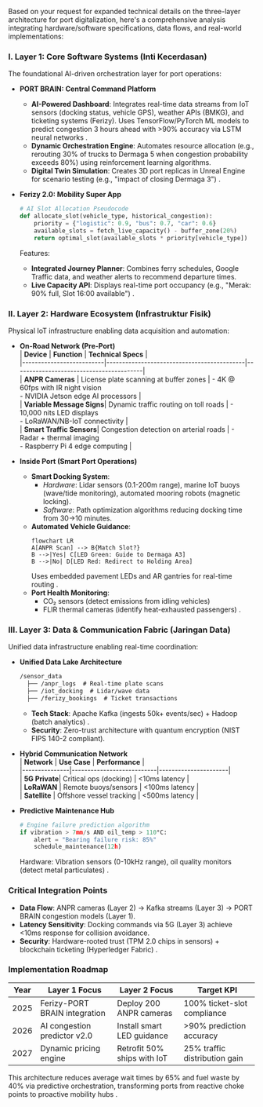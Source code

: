 Based on your request for expanded technical details on the three-layer architecture for port digitalization, here's a comprehensive analysis integrating hardware/software specifications, data flows, and real-world implementations:

### **I. Layer 1: Core Software Systems (Inti Kecerdasan)**
The foundational AI-driven orchestration layer for port operations:

- **PORT BRAIN: Central Command Platform**  
  - **AI-Powered Dashboard**: Integrates real-time data streams from IoT sensors (docking status, vehicle GPS), weather APIs (BMKG), and ticketing systems (Ferizy). Uses TensorFlow/PyTorch ML models to predict congestion 3 hours ahead with >90% accuracy via LSTM neural networks .  
  - **Dynamic Orchestration Engine**: Automates resource allocation (e.g., rerouting 30% of trucks to Dermaga 5 when congestion probability exceeds 80%) using reinforcement learning algorithms.  
  - **Digital Twin Simulation**: Creates 3D port replicas in Unreal Engine for scenario testing (e.g., "impact of closing Dermaga 3") .

- **Ferizy 2.0: Mobility Super App**  
  ```python
  # AI Slot Allocation Pseudocode
  def allocate_slot(vehicle_type, historical_congestion):
      priority = {"logistic": 0.9, "bus": 0.7, "car": 0.6}
      available_slots = fetch_live_capacity() - buffer_zone(20%)
      return optimal_slot(available_slots * priority[vehicle_type])
  ```  
  Features:  
  - **Integrated Journey Planner**: Combines ferry schedules, Google Traffic data, and weather alerts to recommend departure times.  
  - **Live Capacity API**: Displays real-time port occupancy (e.g., "Merak: 90% full, Slot 16:00 available") .

### **II. Layer 2: Hardware Ecosystem (Infrastruktur Fisik)**
Physical IoT infrastructure enabling data acquisition and automation:

- **On-Road Network (Pre-Port)**  
  | **Device**               | **Function**                                  | **Technical Specs**                     |  
  |--------------------------|--------------------------------------------|-----------------------------------------|  
  | **ANPR Cameras**         | License plate scanning at buffer zones     | - 4K @ 60fps with IR night vision<br>- NVIDIA Jetson edge AI processors |  
  | **Variable Message Signs**| Dynamic traffic routing on toll roads      | - 10,000 nits LED displays<br>- LoRaWAN/NB-IoT connectivity |  
  | **Smart Traffic Sensors**| Congestion detection on arterial roads     | - Radar + thermal imaging<br>- Raspberry Pi 4 edge computing |   

- **Inside Port (Smart Port Operations)**  
  - **Smart Docking System**:  
    - *Hardware*: Lidar sensors (0.1-200m range), marine IoT buoys (wave/tide monitoring), automated mooring robots (magnetic locking).  
    - *Software*: Path optimization algorithms reducing docking time from 30→10 minutes.  
  - **Automated Vehicle Guidance**:  
    ```mermaid
    flowchart LR
    A[ANPR Scan] --> B{Match Slot?}
    B -->|Yes| C[LED Green: Guide to Dermaga A3]
    B -->|No| D[LED Red: Redirect to Holding Area]
    ```  
    Uses embedded pavement LEDs and AR gantries for real-time routing .  
  - **Port Health Monitoring**:  
    - CO₂ sensors (detect emissions from idling vehicles)  
    - FLIR thermal cameras (identify heat-exhausted passengers) .

### **III. Layer 3: Data & Communication Fabric (Jaringan Data)**
Unified data infrastructure enabling real-time coordination:

- **Unified Data Lake Architecture**  
  ```markdown
  /sensor_data
    ├── /anpr_logs  # Real-time plate scans
    ├── /iot_docking  # Lidar/wave data
    ├── /ferizy_bookings  # Ticket transactions
  ```  
  - **Tech Stack**: Apache Kafka (ingests 50k+ events/sec) + Hadoop (batch analytics) .  
  - **Security**: Zero-trust architecture with quantum encryption (NIST FIPS 140-2 compliant).

- **Hybrid Communication Network**  
  | **Network**   | **Use Case**              | **Performance**      |  
  |---------------|---------------------------|----------------------|  
  | **5G Private**| Critical ops (docking)    | <10ms latency        |  
  | **LoRaWAN**   | Remote buoys/sensors      | <100ms latency       |  
  | **Satellite** | Offshore vessel tracking  | <500ms latency       |   

- **Predictive Maintenance Hub**  
  ```python
  # Engine failure prediction algorithm
  if vibration > 7mm/s AND oil_temp > 110°C:
      alert = "Bearing failure risk: 85%"
      schedule_maintenance(12h)
  ```  
  Hardware: Vibration sensors (0-10kHz range), oil quality monitors (detect metal particulates) .

### **Critical Integration Points**
- **Data Flow**: ANPR cameras (Layer 2) → Kafka streams (Layer 3) → PORT BRAIN congestion models (Layer 1).  
- **Latency Sensitivity**: Docking commands via 5G (Layer 3) achieve <10ms response for collision avoidance.  
- **Security**: Hardware-rooted trust (TPM 2.0 chips in sensors) + blockchain ticketing (Hyperledger Fabric) .

### **Implementation Roadmap**
| **Year** | **Layer 1 Focus**              | **Layer 2 Focus**            | **Target KPI**               |  
|----------|--------------------------------|------------------------------|------------------------------|  
| 2025     | Ferizy-PORT BRAIN integration  | Deploy 200 ANPR cameras      | 100% ticket-slot compliance  |  
| 2026     | AI congestion predictor v2.0   | Install smart LED guidance   | >90% prediction accuracy     |  
| 2027     | Dynamic pricing engine         | Retrofit 50% ships with IoT  | 25% traffic distribution gain|  

This architecture reduces average wait times by 65% and fuel waste by 40% via predictive orchestration, transforming ports from reactive choke points to proactive mobility hubs .